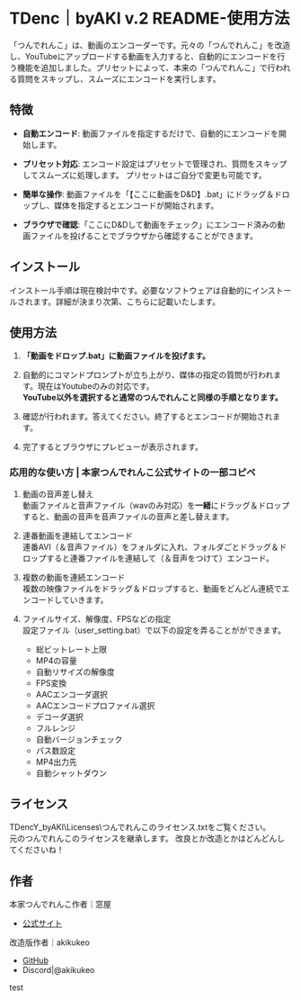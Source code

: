 <!--タイトル-->
# TDenc｜byAKI v.2 README-使用方法

「つんでれんこ」は、動画のエンコーダーです。元々の「つんでれんこ」を改造し、YouTubeにアップロードする動画を入力すると、自動的にエンコードを行う機能を追加しました。プリセットによって、本来の「つんでれんこ」で行われる質問をスキップし、スムーズにエンコードを実行します。




## 特徴

- **自動エンコード**: 動画ファイルを指定するだけで、自動的にエンコードを開始します。
- **プリセット対応**: エンコード設定はプリセットで管理され、質問をスキップしてスムーズに処理します。
    プリセットはご自分で変更も可能です。
- **簡単な操作**: 動画ファイルを「【ここに動画をD&D】.bat」にドラッグ＆ドロップし、媒体を指定するとエンコードが開始されます。

- **ブラウザで確認**:「ここにD&Dして動画をチェック」にエンコード済みの動画ファイルを投げることでブラウザから確認することができます。



## インストール

インストール手順は現在検討中です。必要なソフトウェアは自動的にインストールされます。詳細が決まり次第、こちらに記載いたします。



## 使用方法

1. **「動画をドロップ.bat」に動画ファイルを投げます。**

2. 自動的にコマンドプロンプトが立ち上がり、媒体の指定の質問が行われます。現在はYoutubeのみの対応です。<br>
    **YouTube以外を選択すると通常のつんでれんこと同様の手順となります。**

3. 確認が行われます。答えてください。終了するとエンコードが開始されます。

4. 完了するとブラウザにプレビューが表示されます。




### 応用的な使い方 | 本家つんでれんこ公式サイトの一部コピペ
1. 動画の音声差し替え<br>
動画ファイルと音声ファイル（wavのみ対応）を**一緒**にドラッグ＆ドロップすると、動画の音声を音声ファイルの音声と差し替えます。

2. 連番動画を連結してエンコード<br>
連番AVI（＆音声ファイル）をフォルダに入れ、フォルダごとドラッグ＆ドロップすると連番ファイルを連結して（＆音声をつけて）エンコード。

3. 複数の動画を連続エンコード<br>
複数の映像ファイルをドラッグ＆ドロップすると、動画をどんどん連続でエンコードしていきます。

4. ファイルサイズ、解像度、FPSなどの指定<br>
設定ファイル（user_setting.bat）で以下の設定を弄ることがができます。
    - 総ビットレート上限<br>
    - MP4の容量<br>
    - 自動リサイズの解像度<br>
    - FPS変換<br>
    - AACエンコーダ選択<br>
    - AACエンコードプロファイル選択<br>
    - デコーダ選択<br>
    - フルレンジ<br>
    - 自動バージョンチェック<br>
    - パス数設定<br>
    - MP4出力先<br>
    - 自動シャットダウン<br>





## ライセンス

TDencY_byAKI\Licenses\つんでれんこのライセンス.txtをご覧ください。<br>
元のつんでれんこのライセンスを継承します。
改良とか改造とかはどんどんしてくださいね！




## 作者
本家つんでれんこ作者｜窓屋
- [公式サイト](https://tdenc.com/)  <br>

改造版作者｜akikukeo
- [GitHub](https://github.com/akikukeo) <br>
- Discord|@akikukeo

test